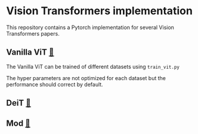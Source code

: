 # Vision Transformers implementation

This repository contains a Pytorch implementation for several Vision Transformers papers.

## Vanilla ViT [📜](https://arxiv.org/abs/2010.11929)
The Vanilla ViT can be trained of different datasets using `train_vit.py`

The hyper parameters are not optimized for each dataset but the performance should correct by default.

## DeiT [📜](https://arxiv.org/abs/2012.12877)

## Mod [📜](https://arxiv.org/abs/2404.02258)
